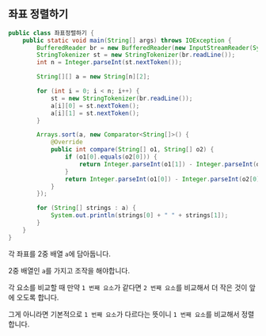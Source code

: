 ## 좌표 정렬하기

```java
public class 좌표정렬하기 {
    public static void main(String[] args) throws IOException {
        BufferedReader br = new BufferedReader(new InputStreamReader(System.in));
        StringTokenizer st = new StringTokenizer(br.readLine());
        int n = Integer.parseInt(st.nextToken());

        String[][] a = new String[n][2];

        for (int i = 0; i < n; i++) {
            st = new StringTokenizer(br.readLine());
            a[i][0] = st.nextToken();
            a[i][1] = st.nextToken();
        }

        Arrays.sort(a, new Comparator<String[]>() {
            @Override
            public int compare(String[] o1, String[] o2) {
                if (o1[0].equals(o2[0])) {
                    return Integer.parseInt(o1[1]) - Integer.parseInt(o2[1]);
                }
                return Integer.parseInt(o1[0]) - Integer.parseInt(o2[0]);
            }
        });

        for (String[] strings : a) {
            System.out.println(strings[0] + " " + strings[1]);
        }
    }
}

```

각 좌표를 2중 배열 `a`에 담아둡니다.

2중 배열인 `a`를 가지고 조작을 해야합니다.

각 요소를 비교할 때 만약 `1 번째 요소`가 같다면 `2 번째 요소`를 비교해서 더 작은 것이 앞에 오도록 합니다.

그게 아니라면 기본적으로 `1 번째 요소`가 다르다는 뜻이니 `1 번째 요소`를 비교해서 정렬합니다.